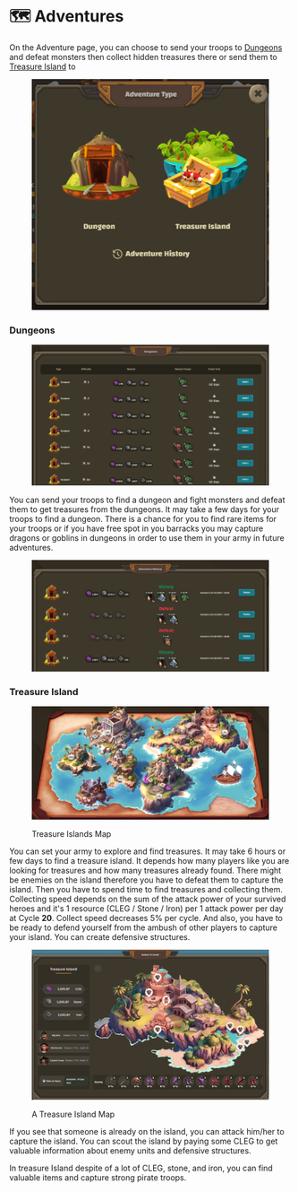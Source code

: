 # 🗺 Adventures

On the Adventure page, you can choose to send your troops to [Dungeons ](adventures.md#dungeons)and defeat monsters then collect hidden treasures there or send them to [Treasure Island](adventures.md#treasure-island) to

<figure><img src="../.gitbook/assets/image (2) (1).png" alt=""><figcaption></figcaption></figure>

### Dungeons

<figure><img src="../.gitbook/assets/image (4).png" alt=""><figcaption></figcaption></figure>

You can send your troops to find a dungeon and fight monsters and defeat them to get treasures from the dungeons. It may take a few days for your troops to find a dungeon. There is a chance for you to find rare items for your troops or if you have free spot in you barracks you may capture dragons or goblins in dungeons in order to use them in your army in future adventures.

<figure><img src="../.gitbook/assets/image (1) (2) (1).png" alt=""><figcaption></figcaption></figure>

### Treasure Island

<figure><img src="../.gitbook/assets/image.png" alt=""><figcaption><p>Treasure Islands Map</p></figcaption></figure>

You can set your army to explore and find treasures. It may take 6 hours or few days to find a treasure island. It depends how many players like you are looking for treasures and how many treasures already found. There might be enemies on the island therefore you have to defeat them to capture the island. Then you have to spend time to find treasures and collecting them. Collecting speed depends on the sum of the attack power of your survived heroes and it's 1 resource (CLEG / Stone / Iron) per 1 attack power per day at Cycle **20**. Collect speed decreases 5% per cycle. And also, you have to be ready to defend yourself from the ambush of other players to capture your island. You can create defensive structures.

<figure><img src="../.gitbook/assets/image (1).png" alt=""><figcaption><p>A Treasure Island Map</p></figcaption></figure>

If you see that someone is already on the island, you can attack him/her to capture the island. You can scout the island by paying some CLEG to get valuable information about enemy units and defensive structures.

In treasure Island despite of a lot of CLEG, stone, and iron, you can find valuable items and capture strong pirate troops.

